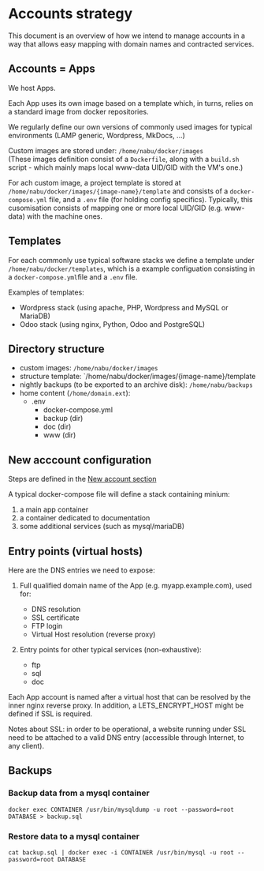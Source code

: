 # Accounts strategy
This document is an overview of how we intend to manage accounts in a way that allows easy mapping with domain names and contracted services.

## Accounts = Apps
We host Apps.

Each App uses its own image based on a template which, in turns, relies on a standard image from docker repositories.

We regularly define our own versions of commonly used images for typical environments (LAMP generic, Wordpress, MkDocs, ...)

Custom images are stored under: `/home/nabu/docker/images`  
(These images definition consist of a `Dockerfile`, along with a `build.sh` script - which mainly maps local www-data UID/GID with the VM's one.)


For ach custom image, a project template is stored at `/home/nabu/docker/images/{image-name}/template` and consists of a `docker-compose.yml` file, and a `.env` file (for holding config specifics). Typically, this cusomisation consists of mapping one or more local UID/GID (e.g. www-data) with the machine ones.

## Templates
For each commonly use typical software stacks we define a template under `/home/nabu/docker/templates`, which is a example configuation consisting in a `docker-compose.yml`file and a `.env` file.    

Examples of templates:
* Wordpress stack (using apache, PHP, Wordpress and MySQL or MariaDB) 
* Odoo stack (using nginx, Python, Odoo and PostgreSQL)

## Directory structure
* custom images: `/home/nabu/docker/images`
* structure template: `/home/nabu/docker/images/{image-name}/template
* nightly backups (to be exported to an archive disk): `/home/nabu/backups`
* home content (`/home/domain.ext`):
    * .env
	   * docker-compose.yml
	   * backup (dir)
	   * doc (dir)
	   * www (dir)

## New acccount configuration
Steps are defined in the [New account section](new-account.md)

A typical docker-compose file will define a stack containing minium:
1) a main app container
2) a container dedicated to documentation
3) some additional services (such as mysql/mariaDB)

## Entry points (virtual hosts)
Here are the DNS entries we need to expose:

1. Full qualified domain name of the App (e.g. myapp.example.com), used for:
	* DNS resolution
	* SSL certificate
	* FTP login
	* Virtual Host resolution (reverse proxy)

2. Entry points for other typical services (non-exhaustive):
	* ftp
	* sql
	* doc

Each App account is named after a virtual host that can be resolved by the inner nginx reverse proxy.
In addition, a LETS_ENCRYPT_HOST might be defined if SSL is required.

Notes about SSL: in order to be operational, a website running under SSL need to be attached to a valid DNS entry (accessible through Internet, to any client).



## Backups
### Backup data from a mysql container
```
docker exec CONTAINER /usr/bin/mysqldump -u root --password=root DATABASE > backup.sql
```
### Restore data to a mysql container
```
cat backup.sql | docker exec -i CONTAINER /usr/bin/mysql -u root --password=root DATABASE
```